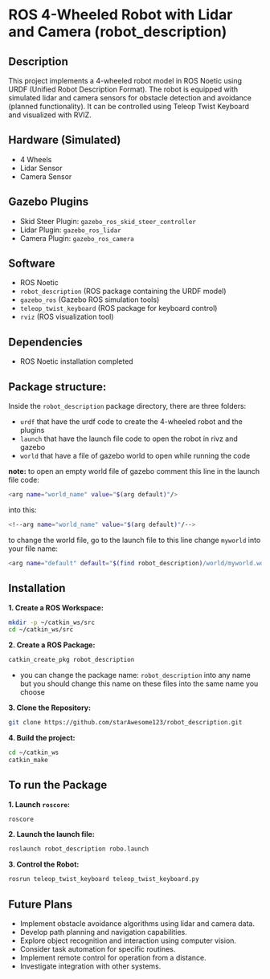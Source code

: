 # ROS 4-Wheeled Robot with Lidar and Camera (robot_description)

## Description

This project implements a 4-wheeled robot model in ROS Noetic using URDF (Unified Robot Description Format). The robot is equipped with simulated lidar and camera sensors for obstacle detection and avoidance (planned functionality). It can be controlled using Teleop Twist Keyboard and visualized with RVIZ.

## Hardware (Simulated)

* 4 Wheels
* Lidar Sensor
* Camera Sensor

## Gazebo Plugins
* Skid Steer Plugin: `gazebo_ros_skid_steer_controller`
* Lidar Plugin: `gazebo_ros_lidar`
* Camera Plugin: `gazebo_ros_camera`

## Software

* ROS Noetic
* `robot_description` (ROS package containing the URDF model)
* `gazebo_ros` (Gazebo ROS simulation tools)
* `teleop_twist_keyboard` (ROS package for keyboard control)
* `rviz` (ROS visualization tool)

## Dependencies

* ROS Noetic installation completed

## Package structure:
Inside the `robot_description` package directory, there are three folders: 
* `urdf` that have the urdf code to create the 4-wheeled robot and the plugins
* `launch` that have the launch file code to open the robot in rivz and gazebo
* `world` that have a file of gazebo world to open while running the code

**note:** to open an empty world file of gazebo comment this line in the launch file code:
```bash
<arg name="world_name" value="$(arg default)"/>
```
into this: 
```bash
<!--arg name="world_name" value="$(arg default)"/-->
```
to change the world file, go to the launch file to this line change `myworld` into your file name:

```bash
<arg name="default" default="$(find robot_description)/world/myworld.world" />
```

## Installation

**1. Create a ROS Workspace:**

```bash
mkdir -p ~/catkin_ws/src
cd ~/catkin_ws/src
```

**2. Create a ROS Package:**

```bash
catkin_create_pkg robot_description 
```
* you can change the package name: `robot_description` into any name but you should change this name on these files into the same name you choose

**3. Clone the Repository:**

```bash
git clone https://github.com/starAwesome123/robot_description.git
```
**4. Build the project:**

```bash
cd ~/catkin_ws
catkin_make
```

## To run the Package

**1. Launch `roscore`:**

```bash
roscore
```
**2. Launch the launch file:**
```Bash
roslaunch robot_description robo.launch
```
**3. Control the Robot:**
```bash
rosrun teleop_twist_keyboard teleop_twist_keyboard.py
```

## Future Plans

* Implement obstacle avoidance algorithms using lidar and camera data.
* Develop path planning and navigation capabilities.
* Explore object recognition and interaction using computer vision.
* Consider task automation for specific routines.
* Implement remote control for operation from a distance.
* Investigate integration with other systems.
